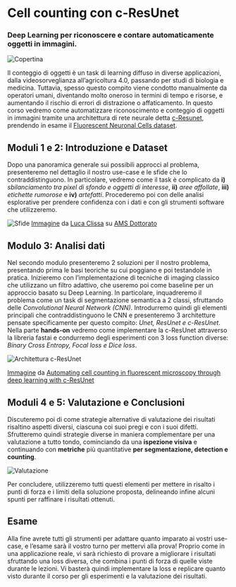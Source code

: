 # Cell counting con c-ResUnet
### Deep Learning per riconoscere e contare automaticamente oggetti in immagini.

![Copertina](file:///home/luca/PycharmProjects/c-resunet-DLI/slides_figs/copertina_corso.png)

Il conteggio di oggetti è un task di learning diffuso in diverse applicazioni, dalla videosorveglianza all’agricoltura 4.0, passando per studi di biologia e medicina.
Tuttavia, spesso questo compito viene condotto manualmente da operatori umani, diventando molto oneroso in termini di tempo e risorse, e aumentando il rischio di errori di distrazione o affaticamento.
In questo corso vedremo come automatizzare riconoscimento e conteggio di oggetti in immagini tramite una architettura di rete neurale detta [c-Resunet](https://rdcu.be/cB1Ds), prendendo in esame il [Fluorescent Neuronal Cells dataset](http://amsacta.unibo.it/6706/).


## Moduli 1 e 2: Introduzione e Dataset

Dopo una panoramica generale sui possibili approcci al problema, presenteremo nel dettaglio il nostro use-case e le sfide che lo contraddistinguono. 
In particolare, vedremo come il task è complicato da **i)** *sbilanciamento tra pixel di sfondo e oggetti di interesse*, **ii)** *aree affollate*, **iii)** *etichette rumorose* e **iv)** *artefatti*.
Procederemo poi con delle analisi esplorative per prendere confidenza con i dati e con gli strumenti software che utilizzeremo.

![Sfide](file:///home/luca/PycharmProjects/c-resunet-DLI/slides_figs/sfide1.png)
[Immagine](http://amsdottorato.unibo.it/10016/1/thesis_CLISSA_DSC.pdf) da [Luca Clissa](https://www.linkedin.com/in/luca-clissa-b3908695/) su [AMS Dottorato](http://amsdottorato.unibo.it/10016/)


## Modulo 3: Analisi dati

Nel secondo modulo presenteremo 2 soluzioni per il nostro problema, presentando prima le basi teoriche su cui poggiano e poi testandole in pratica.
Inizieremo con l’implementazione di tecniche di imaging classico che utilizzano un filtro adattivo, che useremo poi come baseline per un approccio basato su Deep Learning.
In particolare, inquadreremo il problema come un task di segmentazione semantica a 2 classi, sfruttando delle *Convolutional Neural Network (CNN)*. Introdurremo quindi gli elementi principali che contraddistinguono le CNN e presenteremo 3 architetture pensate specificamente per questo compito: *Unet, ResUnet e c-ResUnet*.
Nella parte **hands-on** vedremo come implementare la c-ResUnet attraverso la libreria fastai e condurremo degli esperimenti con 3 loss function diverse: *Binary Cross Entropy, Focal loss e Dice loss*.

![Architettura c-ResUnet](file:///home/luca/PycharmProjects/c-resunet-DLI/slides_figs/c-resunet-architecture.png)

[Immagine](https://media.springernature.com/lw685/springer-static/image/art%3A10.1038%2Fs41598-021-01929-5/MediaObjects/41598_2021_1929_Fig2_HTML.png?as=webp) da [Automating cell counting in fluorescent 
microscopy through deep learning with c-ResUnet](https://rdcu.be/cB1Ds)

## Moduli 4 e 5: Valutazione e Conclusioni

Discuteremo poi di come strategie alternative di valutazione dei risultati risaltino aspetti diversi, ciascuna coi suoi pregi e con i suoi difetti.
Sfrutteremo quindi strategie diverse in maniera complementare per una valutazione a tutto tondo, cominciando da una **ispezione visiva** e continuando con **metriche** più quantitative **per segmentazione, detection e counting**. 

![Valutazione](file:///home/luca/PycharmProjects/c-resunet-DLI/slides_figs/sample_prediction.png)

Per concludere, utilizzeremo tutti questi elementi per mettere in risalto i punti di forza e i limiti della soluzione proposta, delineando infine alcuni spunti per raffinare i risultati ottenuti.


## Esame

Alla fine avrete tutti gli strumenti per adattare quanto imparato ai vostri use-case, e l’esame sarà il vostro turno per mettervi alla prova! 
Proprio come in una applicazione reale, vi sarà richiesto di provare a migliorare i risultati sfruttando una loss diversa, che combina i punti di forza di quelle viste durante le lezioni.
Vi basterà quindi implementare la loss e replicare quanto visto durante il corso per gli esperimenti e la valutazione dei risultati.


